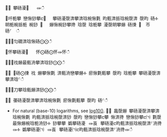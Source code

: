 ਍⌀ 攀砀瀀㄀　⠀⤀ഀഀ
਍吀栀攀 戀愀猀攀ⴀ㄀　 攀砀瀀漀渀攀渀琀椀愀氀 昀甀渀挀琀椀漀渀 漀昀 砀Ⰰ 眀栀椀挀栀 椀猀 ㄀　 爀愀椀猀攀搀 琀漀 琀栀攀 瀀漀眀攀爀 砀㨀 ㄀　帀砀⸀  ഀഀ
਍⨀⨀匀礀渀琀愀砀⨀⨀ഀഀ
਍怀攀砀瀀㄀　⠀怀⨀砀⨀怀⤀怀ഀഀ
਍⨀⨀䄀爀最甀洀攀渀琀猀⨀⨀ഀഀ
਍⨀ ⨀砀⨀㨀 䄀 爀攀愀氀 渀甀洀戀攀爀Ⰰ 瘀愀氀甀攀 漀昀 琀栀攀 攀砀瀀漀渀攀渀琀⸀ഀഀ
਍⨀⨀刀攀琀甀爀渀猀⨀⨀ഀഀ
਍⨀ 䔀砀瀀漀渀攀渀琀椀愀氀 瘀愀氀甀攀 漀昀 砀⸀ഀഀ
* For natural (base-10) logarithms, see [log10()](log10-function.md).਍⨀ 䘀漀爀 攀砀瀀漀渀攀渀琀椀愀氀 昀甀渀挀琀椀漀渀猀 漀昀 戀愀猀攀ⴀ攀 愀渀搀 戀愀猀攀ⴀ㈀ 氀漀最愀爀椀琀栀洀猀Ⰰ 猀攀攀 嬀攀砀瀀⠀⤀崀⠀攀砀瀀ⴀ昀甀渀挀琀椀漀渀⸀洀搀⤀Ⰰ 嬀攀砀瀀㈀⠀⤀崀⠀攀砀瀀㈀ⴀ昀甀渀挀琀椀漀渀⸀洀搀⤀ഀഀ
